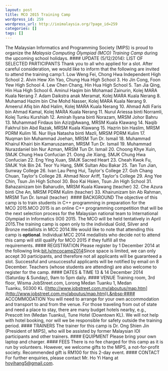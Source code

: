 ```yaml
---
layout: post
title: MCO 2015 Training Camp
wordpress_id: 259
wordpress_url: http://ioimalaysia.org/?page_id=259
categories: []
tags: []
---
```

The Malaysian Informatics and Programming Society (MIPS) is proud to organize the _Malaysia Computing Olympiad (MCO) Training Camp_ during the upcoming school holidays.&nbsp;#### UPDATE (5/12/2014): LIST OF SELECTED PARTICIPANTS
Thank you to all who applied for a slot. After careful consideration, we would like to inform that the following are invited to attend the training camp:1. Low Weng Fei, Chong Hwa Independent High School
2. Alvin Hew Xin Yao, Chung Hua High School
3. Ho Jin Cong, Foon Yew High School
4. Lew Chen Chang, Hin Hua High School
5. Tan Jia Qing, Hin Hua High School
6. Aminul Haqim bin Mohamad Zainurin, Kolej MARA Kuala Nerang
7. Adam Daikstra anak Meramat, Kolej MARA Kuala Nerang
8. Muhamad Hazim bin Che Mohd Nasser, Kolej MARA Kuala Nerang
9. Ameerul Afiq bin Abd Halim, Kolej MARA Kuala Nerang
10. Ahmad Adli Faris bin Ahmad Kamal, Kolej MARA Kuala Nerang
11. Nurul Ariessa binti Norramli, Kolej Tunku Kurshiah
12. Amirah Ilyana binti Norazam, MRSM Johor Bahru
13. Muhammad Firdaus bin Aziz&#64;Awang, MRSM Kuala Klawang
14. Naqib Fakhrul bin Abd Razak, MRSM Kuala Klawang
15. Hazrin bin Haslim, MRSM PDRM Kulim
16. Nur Iliya Natasha binti Mazli, MRSM PDRM Kulim
17. Nuqman bin Muhammad Joehan, MRSM Tun Dr. Ismail
18. Muhammad Khairul Khairi bin Kamaruszaman, MRSM Tun Dr. Ismail
19. Muhammad Nurazdaniel bin Nur Azman, MRSM Tun Dr. Ismail
20. Choong Khye Xuin, SMJK Chung Hwa Confucian
21. Oong Jie Xiang, SMJK Chung Hwa Confucian
22. Eng Ying Xuan, SMJK Sacred Heart
23. Cheah Kwok Fu, SMJK Yok Bin
24. Teor Yu Hang, SMK Sultan Abu Bakar
25. Tan Tun Jian, Sunway College
26. Ivan Lau Peng Hui, Taylor's College
27. Goh Chang Chuan, Taylor's College
28. Ahmad Noor Ariff, Taylor's College
29. Ang Yee Chin, Tsun Jin High School
30. Boo Kai Hsien, Tsun Jin High School
31. Bahazainizam bin Baharudin, MRSM Kuala Klawang (teacher)
32. Che Azura binti Che An, MRSM PDRM Kulim (teacher)
33. Khairunizam bin Ab Rahman, MRSM Tun Dr. Ismail (teacher)
&nbsp;#### BACKGROUND
The objective of this camp is to train students in C++ programming in preparation for the MCO 2015.MCO 2015 is an online C++ programming competition that will be the next selection process for the Malaysian national team to International Olympiad in Informatics (IOI) 2015. The MCO will be held tentatively in April 2015.The training camp is open only to the individual Gold, Silver and Bronze medallists in MCC 2014.We would like to note that attending this camp is **optional**. Individual MCC 2014 medallists who decide not to attend this camp will still qualify for MCO 2015 if they fulfill all the requirements.&nbsp;#### REGISTRATION
Please register by 1 December 2014 at the following link:[bit.ly/mcocamp2014](http://bit.ly/mcocamp2014)Since space is limited, we can only accept 30 participants, and therefore not all applicants will be guaranteed a slot. Successful and unsuccessful applicants will be notified by email on 8 December. Teachers (whose students are attending) are also welcome to register for the camp.&nbsp;#### DATES &amp; TIME
13 &amp; 14 December 2014 (Saturday &amp; Sunday), 9am to 5pm daily.&nbsp;#### VENUE
Training room, 3rd floor, Wisma JobStreet.com, Lorong Medan Tuanku 1, Medan Tuanku, 50300 KL ([http://www.jobstreet.com.my/aboutus/map.htm](http://www.jobstreet.com.my/aboutus/map.htm)).&nbsp;#### ACCOMMODATION
You will need to arrange for your own accommodation and transport to and from the venue. For those traveling from out of state and need a place to stay, there are many budget hotels nearby, e.g., Prescott Inn (Medan Tuanku), Tune Hotel (Downtown KL). We will not help with hotel booking, nor will we be responsible for safety outside the training period.&nbsp;#### TRAINERS
The trainer for this camp is Dr. Ong Shien Jin (President of MIPS), who will be assisted by former Malaysian IOI participants and other trainers.&nbsp;#### EQUIPMENT
Please bring your own laptop and charger.&nbsp;#### FEES
There is no fee charged for this camp as it is run by volunteers. However, we welcome gifts to the MIPS, a not-for-profit society. Recommended gift is RM100 for this 2-day event.&nbsp;#### CONTACT
For further enquiries, please contact Mr. Ho Yi Hang at hoyihang5@gmail.com.
